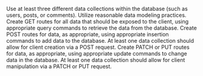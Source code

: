 Use at least three different data collections within the database (such as users, posts, or comments).
Utilize reasonable data modeling practices.
Create GET routes for all data that should be exposed to the client, using appropriate query commands to retrieve the data from the database.
Create POST routes for data, as appropriate, using appropriate insertion commands to add data to the database. At least one data collection should allow for client creation via a POST request.
Create PATCH or PUT routes for data, as appropriate, using appropriate update commands to change data in the database. At least one data collection should allow for client manipulation via a PATCH or PUT request.
